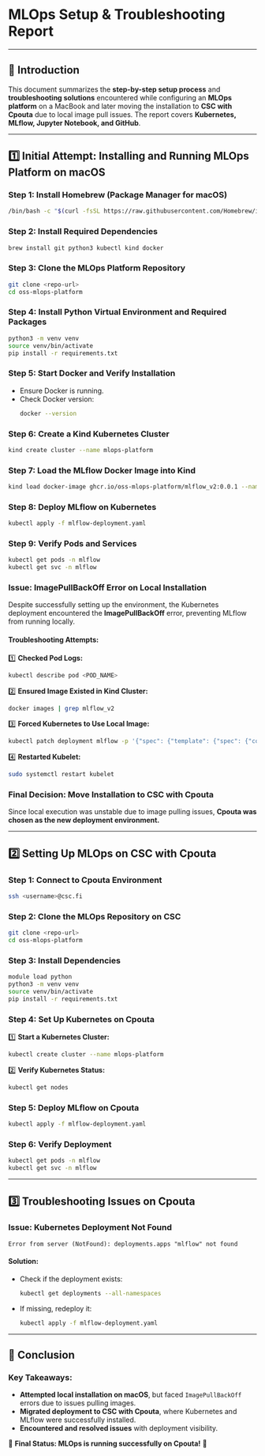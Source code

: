 # MLOps Setup & Troubleshooting Report

---

## 📌 Introduction

This document summarizes the **step-by-step setup process** and **troubleshooting solutions** encountered while configuring an **MLOps platform** on a MacBook and later moving the installation to **CSC with Cpouta** due to local image pull issues. The report covers **Kubernetes, MLflow, Jupyter Notebook, and GitHub**.

---

## 1️⃣ Initial Attempt: Installing and Running MLOps Platform on macOS

### **Step 1: Install Homebrew (Package Manager for macOS)**

```sh
/bin/bash -c "$(curl -fsSL https://raw.githubusercontent.com/Homebrew/install/HEAD/install.sh)"
```

### **Step 2: Install Required Dependencies**

```sh
brew install git python3 kubectl kind docker
```

### **Step 3: Clone the MLOps Platform Repository**

```sh
git clone <repo-url>
cd oss-mlops-platform
```

### **Step 4: Install Python Virtual Environment and Required Packages**

```sh
python3 -m venv venv
source venv/bin/activate
pip install -r requirements.txt
```

### **Step 5: Start Docker and Verify Installation**

- Ensure Docker is running.
- Check Docker version:
  ```sh
  docker --version
  ```

### **Step 6: Create a Kind Kubernetes Cluster**

```sh
kind create cluster --name mlops-platform
```

### **Step 7: Load the MLflow Docker Image into Kind**

```sh
kind load docker-image ghcr.io/oss-mlops-platform/mlflow_v2:0.0.1 --name mlops-platform
```

### **Step 8: Deploy MLflow on Kubernetes**

```sh
kubectl apply -f mlflow-deployment.yaml
```

### **Step 9: Verify Pods and Services**

```sh
kubectl get pods -n mlflow
kubectl get svc -n mlflow
```

### **Issue: ImagePullBackOff Error on Local Installation**

Despite successfully setting up the environment, the Kubernetes deployment encountered the **ImagePullBackOff** error, preventing MLflow from running locally.

#### **Troubleshooting Attempts:**

1️⃣ **Checked Pod Logs:**

```sh
kubectl describe pod <POD_NAME>
```

2️⃣ **Ensured Image Existed in Kind Cluster:**

```sh
docker images | grep mlflow_v2
```

3️⃣ **Forced Kubernetes to Use Local Image:**

```sh
kubectl patch deployment mlflow -p '{"spec": {"template": {"spec": {"containers": [{"name": "mlflow", "imagePullPolicy": "IfNotPresent"}]}}}}'
```

4️⃣ **Restarted Kubelet:**

```sh
sudo systemctl restart kubelet
```

### **Final Decision:** Move Installation to CSC with Cpouta

Since local execution was unstable due to image pulling issues, **Cpouta was chosen as the new deployment environment.**

---

## 2️⃣ Setting Up MLOps on CSC with Cpouta

### **Step 1: Connect to Cpouta Environment**

```sh
ssh <username>@csc.fi
```

### **Step 2: Clone the MLOps Repository on CSC**

```sh
git clone <repo-url>
cd oss-mlops-platform
```

### **Step 3: Install Dependencies**

```sh
module load python
python3 -m venv venv
source venv/bin/activate
pip install -r requirements.txt
```

### **Step 4: Set Up Kubernetes on Cpouta**

1️⃣ **Start a Kubernetes Cluster:**

```sh
kubectl create cluster --name mlops-platform
```

2️⃣ **Verify Kubernetes Status:**

```sh
kubectl get nodes
```

### **Step 5: Deploy MLflow on Cpouta**

```sh
kubectl apply -f mlflow-deployment.yaml
```

### **Step 6: Verify Deployment**

```sh
kubectl get pods -n mlflow
kubectl get svc -n mlflow
```

---

## 3️⃣ Troubleshooting Issues on Cpouta

### **Issue: Kubernetes Deployment Not Found**

```
Error from server (NotFound): deployments.apps "mlflow" not found
```

#### **Solution:**

- Check if the deployment exists:
  ```sh
  kubectl get deployments --all-namespaces
  ```
- If missing, redeploy it:
  ```sh
  kubectl apply -f mlflow-deployment.yaml
  ```

---

## 📌 Conclusion

### **Key Takeaways:**

- **Attempted local installation on macOS**, but faced `ImagePullBackOff` errors due to issues pulling images.
- **Migrated deployment to CSC with Cpouta**, where Kubernetes and MLflow were successfully installed.
- **Encountered and resolved issues** with deployment visibility.

🚀 **Final Status: MLOps is running successfully on Cpouta!** 🚀
